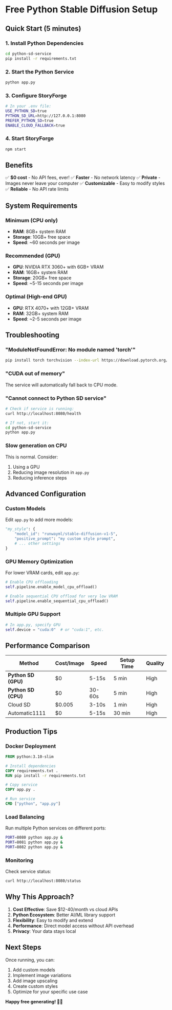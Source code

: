 # Free Python Stable Diffusion Setup

## Quick Start (5 minutes)

### 1. Install Python Dependencies
```bash
cd python-sd-service
pip install -r requirements.txt
```

### 2. Start the Python Service
```bash
python app.py
```

### 3. Configure StoryForge
```bash
# In your .env file:
USE_PYTHON_SD=true
PYTHON_SD_URL=http://127.0.0.1:8080
PREFER_PYTHON_SD=true
ENABLE_CLOUD_FALLBACK=true
```

### 4. Start StoryForge
```bash
npm start
```

## Benefits

✅ **$0 cost** - No API fees, ever!
✅ **Faster** - No network latency
✅ **Private** - Images never leave your computer
✅ **Customizable** - Easy to modify styles
✅ **Reliable** - No API rate limits

## System Requirements

### Minimum (CPU only)
- **RAM**: 8GB+ system RAM
- **Storage**: 10GB+ free space
- **Speed**: ~60 seconds per image

### Recommended (GPU)
- **GPU**: NVIDIA RTX 3060+ with 6GB+ VRAM
- **RAM**: 16GB+ system RAM  
- **Storage**: 20GB+ free space
- **Speed**: ~5-15 seconds per image

### Optimal (High-end GPU)
- **GPU**: RTX 4070+ with 12GB+ VRAM
- **RAM**: 32GB+ system RAM
- **Speed**: ~2-5 seconds per image

## Troubleshooting

### "ModuleNotFoundError: No module named 'torch'"
```bash
pip install torch torchvision --index-url https://download.pytorch.org/whl/cu118
```

### "CUDA out of memory"
The service will automatically fall back to CPU mode.

### "Cannot connect to Python SD service"
```bash
# Check if service is running:
curl http://localhost:8080/health

# If not, start it:
cd python-sd-service
python app.py
```

### Slow generation on CPU
This is normal. Consider:
1. Using a GPU
2. Reducing image resolution in `app.py`
3. Reducing inference steps

## Advanced Configuration

### Custom Models
Edit `app.py` to add more models:
```python
"my_style": {
    "model_id": "runwayml/stable-diffusion-v1-5",
    "positive_prompt": "my custom style prompt",
    # ... other settings
}
```

### GPU Memory Optimization
For lower VRAM cards, edit `app.py`:
```python
# Enable CPU offloading
self.pipeline.enable_model_cpu_offload()

# Enable sequential CPU offload for very low VRAM
self.pipeline.enable_sequential_cpu_offload()
```

### Multiple GPU Support
```python
# In app.py, specify GPU
self.device = "cuda:0"  # or "cuda:1", etc.
```

## Performance Comparison

| Method | Cost/Image | Speed | Setup Time | Quality |
|--------|------------|-------|------------|---------|
| **Python SD (GPU)** | $0 | 5-15s | 5 min | High |
| **Python SD (CPU)** | $0 | 30-60s | 5 min | High |
| Cloud SD | $0.005 | 3-10s | 1 min | High |
| Automatic1111 | $0 | 5-15s | 30 min | High |

## Production Tips

### Docker Deployment
```dockerfile
FROM python:3.10-slim

# Install dependencies
COPY requirements.txt .
RUN pip install -r requirements.txt

# Copy service
COPY app.py .

# Run service
CMD ["python", "app.py"]
```

### Load Balancing
Run multiple Python services on different ports:
```bash
PORT=8080 python app.py &
PORT=8081 python app.py &
PORT=8082 python app.py &
```

### Monitoring
Check service status:
```bash
curl http://localhost:8080/status
```

## Why This Approach?

1. **Cost Effective**: Save $12-40/month vs cloud APIs
2. **Python Ecosystem**: Better AI/ML library support
3. **Flexibility**: Easy to modify and extend
4. **Performance**: Direct model access without API overhead
5. **Privacy**: Your data stays local

## Next Steps

Once running, you can:
1. Add custom models
2. Implement image variations
3. Add image upscaling
4. Create custom styles
5. Optimize for your specific use case

**Happy free generating! 🐍🎨**
